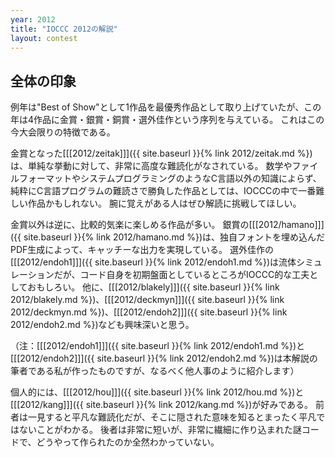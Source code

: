 ```yaml
---
year: 2012
title: "IOCCC 2012の解説"
layout: contest
---
```

## 全体の印象

例年は"Best of Show"として1作品を最優秀作品として取り上げていたが、この年は4作品に金賞・銀賞・銅賞・選外佳作という序列を与えている。
これはこの今大会限りの特徴である。

金賞となった[[[2012/zeitak]]]({{ site.baseurl }}{% link 2012/zeitak.md %})は、単純な挙動に対して、非常に高度な難読化がなされている。
数学やファイルフォーマットやシステムプログラミングのようなC言語以外の知識によらず、純粋にC言語プログラムの難読さで勝負した作品としては、IOCCCの中で一番難しい作品かもしれない。
腕に覚えがある人はぜひ解読に挑戦してほしい。

金賞以外は逆に、比較的気楽に楽しめる作品が多い。
銀賞の[[[2012/hamano]]]({{ site.baseurl }}{% link 2012/hamano.md %})は、独自フォントを埋め込んだPDF生成によって、キャッチーな出力を実現している。
選外佳作の[[[2012/endoh1]]]({{ site.baseurl }}{% link 2012/endoh1.md %})は流体シミュレーションだが、コード自身を初期盤面としているところがIOCCC的な工夫としておもしろい。
他に、[[[2012/blakely]]]({{ site.baseurl }}{% link 2012/blakely.md %})、[[[2012/deckmyn]]]({{ site.baseurl }}{% link 2012/deckmyn.md %})、[[[2012/endoh2]]]({{ site.baseurl }}{% link 2012/endoh2.md %})なども興味深いと思う。

（注：[[[2012/endoh1]]]({{ site.baseurl }}{% link 2012/endoh1.md %})と[[[2012/endoh2]]]({{ site.baseurl }}{% link 2012/endoh2.md %})は本解説の筆者である私が作ったものですが、なるべく他人事のように紹介します）

個人的には、[[[2012/hou]]]({{ site.baseurl }}{% link 2012/hou.md %})と[[[2012/kang]]]({{ site.baseurl }}{% link 2012/kang.md %})が好みである。
前者は一見すると平凡な難読化だが、そこに隠された意味を知るとまったく平凡ではないことがわかる。
後者は非常に短いが、非常に繊細に作り込まれた謎コードで、どうやって作られたのか全然わかっていない。
